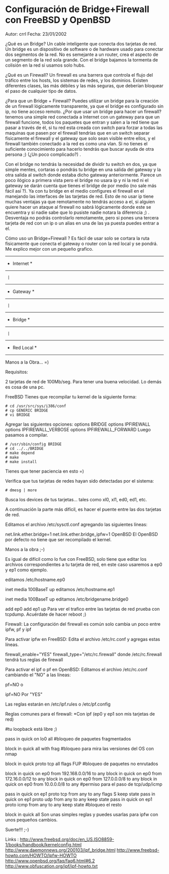 # Configuración de Bridge+Firewall con FreeBSD y OpenBSD
Autor: crrl
Fecha: 23/01/2002

¿Qué es un Bridge?
Un cable inteligente que conecta dos tarjetas de red. Un bridge es un dispositivo de software o de hardware usado para conectar dos segmentos de la red.  No es semejante a un router, crea el aspecto de un segmento de la red sola grande.  Con el bridge bajamos la tormenta de colisión en la red si usamos solo hubs.

¿Qué es un Firewall?
Un firewall es una barrera que controla el flujo del tráfico entre los hosts, los sistemas de redes, y los dominios. Existen diferentes clases, las más débiles y las más seguras, que deberían bloquear el paso de cualquier tipo de datos.

¿Para que un Bridge  + Firewall?
Puedes utilizar un bridge para la creación de un firewall lógicamente transparente, ya que el bridge es configurado sin ip, no tiene acceso remoto. ¿Por que usar un bridge para hacer un firewall? tenemos una simple red conectada a Internet con un gateway para que un firewall funcione, todos los paquetes que entran y salen a la red tiene que pasar a través de él, si tu red esta creada con switch para forzar a todas las maquinas que pasen por el firewall tendrías que en un switch separar físicamente el firewall y el gateway que solo sean visible entre ellos, y el firewall también conectado a la red es como una vlan. Si no tienes el suficiente conocimiento para hacerlo tendrás que buscar ayuda de otra persona ;) (¿Un poco complicado?) .

Con el bridge no tendrás la necesidad de dividir tu switch en dos, ya que simple mentes, cortaras o pondrás tu bridge en una salida del gateway y la otra salida al switch donde estaba dicho gateway anteriormente. Parece un poco ilógico a primera vista pero el bridge no usara ip y ni la red ni el gateway se darán cuenta que tienes el bridge de por medio (no sale más fácil así ?). Ya con tu bridge en el medio configures el firewall en el manejando las interfaces de las tarjetas de red. Esto de no usar ip tiene muchas ventajas ya que remotamente no tendrás acceso a el, si alguien quiere hacer un ataque al firewall no sabrá lógicamente donde este se encuentra y si nadie sabe que lo pusiste nadie notara la diferencia  ;) . Desventaja no podrás controlarlo remotamente, pero si pones una tercera tarjeta de red con un ip o un alias en una de las ya puesta puedes entrar a el.

Cómo uso un Bridge+Firewall ?
Es fácil de usar solo se cortara la ruta físicamente que conecta el gateway o router con la red local y se pondrá. Me explico mejor con un pequeño grafico.

************
* Internet *
************
     |
***********
* Gateway *
***********
     |
***********
* Bridge  *
***********
     |
*************
* Red Local *
*************
Manos a la Obra... =)

Requisitos:

2 tarjetas de red de 100Mb/seg. Para tener una buena velocidad. Lo demás es cosa de una pc.

FreeBSD
Tienes que recompilar tu kernel de la siguiente forma:

    # cd /usr/src/sys/i386/conf
    # cp GENERIC BRIDGE
    # vi BRIDGE
Agregar las siguientes opciones:
options BRIDGE
options IPFIREWALL
options IPFIREWALL_VERBOSE
options IPFIREWALL_FORWARD
Luego pasamos a compilar.

    # /usr/sbin/config BRIDGE
    # cd ../../BRIDGE
    # make depend
    # make
    # make install
Tienes que tener paciencia en esto =)

Verifica que tus tarjetas de redes hayan sido detectadas por el sistema:

    # dmesg | more
Busca los devices de tus tarjetas... tales como xl0, xl1, ed0, ed1, etc.

A continuación la parte más difícil, es hacer el puente entre las dos tarjetas de red.

Editamos el archivo /etc/sysctl.conf agregando las siguientes líneas:

net.link.ether.bridge=1
net.link.ether.bridge_ipfw=1
OpenBSD
El OpenBSD por defecto no tiene que ser recompilado el kernel.

Manos a la obra ;-)

Es igual de difícil como lo fue con FreeBSD, solo tiene que editar los archivos correspondientes a tu tarjeta de red, en este caso usaremos a ep0 y ep1 como ejemplo.

editamos /etc/hostname.ep0

inet media 100BaseT up
editamos /etc/hostname.ep1

inet media 100BaseT up
editamos /etc/bridgename.bridge0

add ep0
add ep1
up
Para ver el trafico entre las tarjetas de red prueba con tcpdump. Acuérdate de hacer reboot ;)

Firewall:
La configuración del firewall es común solo cambia un poco entre ipfw, pf y ipf

Para activar ipfw en FreeBSD:
Edita el archivo /etc/rc.conf y agregas estas líneas.

firewall_enable="YES"
firewall_type="/etc/rc.firewall"
donde /etc/rc.firewall tendrá tus reglas de firewall

Para activar el ipf o pf en OpenBSD:
Editamos el archivo /etc/rc.conf cambiando el "NO" a las líneas:

pf=NO
o

ipf=NO
Por "YES"

Las reglas estarán en /etc/ipf.rules o /etc/pf.config

Reglas comunes para el firewall:
*Con ipf
(ep0 y ep1 son mis tarjetas de red)

#tu loopback está libre ;)

pass in quick on lo0 all
#bloqueo de paquetes fragmentados

block in quick all with frag
#bloqueo para mira las versiones del OS con nmap

block  in quick proto tcp all flags FUP
#bloqueo de paquetes no enrutados

block in quick on ep0 from 192.168.0.0/16 to any
block in quick on ep0 from 172.16.0.0/12 to any
block in quick on ep0 from 127.0.0.0/8 to any
block in quick on ep0 from 10.0.0.0/8 to any
#permiso para el paso de tcp/udp/icmp

pass  in quick on ep1 proto tcp from any to any flags S keep state
pass  in quick on ep1 proto udp from any to any keep state
pass  in quick on ep1 proto icmp from any to any keep state
#bloqueo el resto

block in quick all
Son unas simples reglas y puedes usarlas para ipfw con unos pequeños cambios.

Suerte!!! ;-)

Links :
http://www.freebsd.org/doc/en_US.ISO8859-1/books/handbook/kernelconfig.html
http://www.daemonnews.org/200103/ipf_bridge.html
http://www.freebsd-howto.com/HOWTO/Ipfw-HOWTO
http://www.openbsd.org/faq/faq6.html#6.2
http://www.obfuscation.org/ipf/ipf-howto.txt